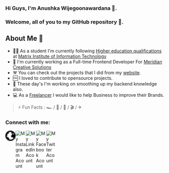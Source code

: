 ### Hi Guys, I'm Anushka Wijegoonawardana 👋.

### Welcome, all of you to my GitHub repository 🤝.

## About Me 🧑

- 👨‍🎓 As a student I'm currently following [Higher education qualifications](https://www.bcs.org/get-qualified/higher-education-qualifications-heq/) at [Matrix Institute of Information Technology](http://www.matrix-edu.com/)
- 💼 I'm currently working as a Full-time Frontend Developer For [Meridian Creative Solutions](http://wearemeridian.com/`)
- ⚒ You can check out the projects that I did from my [website](http://wijegoonawardana.com/).
- 🆓 I loved to contribute to opensource projects.
- 🏫 These day's I'm working on smoothing up my backend knowledge also.
- 💻 As a [Freelancer](https://www.fiverr.com/anushkawije97) I would like to help Business to improve their Brands.

> ⚡ Fun Facts : 🏎 / 🏉 / 🎸 / 🎬 / ✈

### Connect with me:

[<img align="left" alt="wijegoonawardana.com" width="32px" src="https://raw.githubusercontent.com/iconic/open-iconic/master/svg/globe.svg" />](http://wijegoonawardana.com/)
[<img align="left" alt="My Instagram Acount" width="32px" src="https://cdn.jsdelivr.net/npm/simple-icons@v3/icons/instagram.svg" />](https://www.instagram.com/anushkawijegoonawardana97/)
[<img align="left" alt="My LinkedIn Acount" width="32px" src="https://cdn.jsdelivr.net/npm/simple-icons@v3/icons/linkedin.svg" />](https://www.linkedin.com/in/anushkawijegoonawardana97/)
[<img align="left" alt="My Facebook Acount" width="32px" src="https://cdn.jsdelivr.net/npm/simple-icons@v3/icons/facebook.svg" />](https://www.facebook.com/AnushkaWijegoonawardana97/)
[<img align="left" alt="My Twitter Acount" width="32px" src="https://cdn.jsdelivr.net/npm/simple-icons@v3/icons/twitter.svg" />](https://twitter.com/anushka_wije)
